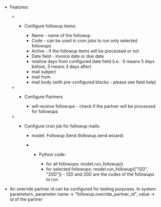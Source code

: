 - Features:

  - - Configure followup items:

      - Name - name of the followup
      - Code - can be used in cron jobs to run only selected followups
      - Active - if the followup items will be processed or not
      - Date field - invoice date or due date
      - relative days from configured date field (i.e. -5 means 5 days before, 3 means 3 days after)
      - mail subject
      - mail from
      - mail body (with pre-configured blocks - please see field help)

  - - Configure Partners

      - will receive followups - check if the partner will be processed for followups

  - - Configure cron job for followup mails:

      - model: Followup Send (followup.send.wizard)

      - - Python code:

          - for all followups: model.run_followup()
          - for selected followups: model.run_followup(\["12D", "20D"\]) - 12D and 20D are the codes of the followups to
            run

<!-- end list -->

- An override partner id can be configured for testing purposes. In system parameters, parameter name -\>
  "followup.override_partner_id", value -\> id of the partner
